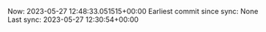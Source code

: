 Now: 2023-05-27 12:48:33.051515+00:00 Earliest commit since sync: None Last sync: 2023-05-27 12:30:54+00:00
